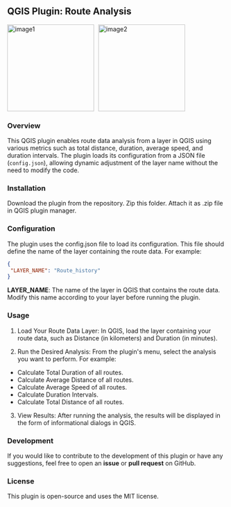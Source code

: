 ## QGIS Plugin: Route Analysis

<div style="display: flex; align-items: center;">
    <img src="https://github.com/user-attachments/assets/1228884f-1d2b-4797-b322-9804bc617508" alt="image1" style="height: 200px; margin-right: 10px;">
    <img src="https://github.com/user-attachments/assets/023b5b3e-d21d-420b-b9d9-e623d842a053" alt="image2" style="height: 200px;">
</div>




### Overview

This QGIS plugin enables route data analysis from a layer in QGIS using various metrics such as total distance, duration, average speed, and duration intervals. The plugin loads its configuration from a JSON file (`config.json`), allowing dynamic adjustment of the layer name without the need to modify the code.

### Installation

Download the plugin from the repository. Zip this folder. Attach it as .zip file in QGIS plugin manager.

### Configuration
The plugin uses the config.json file to load its configuration. This file should define the name of the layer containing the route data. For example:

```json
{
 "LAYER_NAME": "Route_history"
}
```

**LAYER_NAME**: The name of the layer in QGIS that contains the route data. Modify this name according to your layer before running the plugin.

### Usage

1. Load Your Route Data Layer:
In QGIS, load the layer containing your route data, such as Distance (in kilometers) and Duration (in minutes).

2. Run the Desired Analysis:
From the plugin's menu, select the analysis you want to perform. For example:
- Calculate Total Duration of all routes.
- Calculate Average Distance of all routes.
- Calculate Average Speed of all routes.
- Calculate Duration Intervals.
- Calculate Total Distance of all routes.

3. View Results:
After running the analysis, the results will be displayed in the form of informational dialogs in QGIS.

### Development
If you would like to contribute to the development of this plugin or have any suggestions, feel free to open an **issue** or **pull request** on GitHub.

### License
This plugin is open-source and uses the MIT license.
